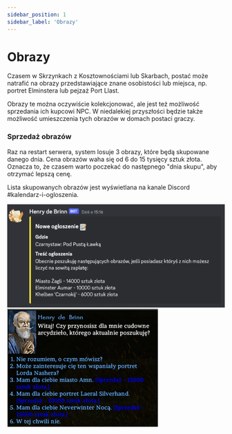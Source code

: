 ```yaml
---
sidebar_position: 1
sidebar_label: 'Obrazy'
---
```






# Obrazy

Czasem w Skrzynkach z Kosztownościami lub Skarbach, postać może natrafić na obrazy przedstawiające znane osobistości lub miejsca, np. portret Elminstera lub pejzaż Port Llast.

Obrazy te można oczywiście kolekcjonować, ale jest też możliwość sprzedania ich kupcowi NPC. W niedalekiej przyszłości będzie także możliwość umieszczenia tych obrazów w domach postaci graczy.

### Sprzedaż obrazów
Raz na restart serwera, system losuje 3 obrazy, które będą skupowane danego dnia. Cena obrazów waha się od 6 do 15 tysięcy sztuk złota. Oznacza to, że czasem warto poczekać do następnego "dnia skupu", aby otrzymać lepszą cenę.

Lista skupowanych obrazów jest wyświetlana na kanale Discord #kalendarz-i-ogloszenia.

![discord](../../static/img/wiki/wiki-obrazy/obraz-1.png)\
![dialog](../../static/img/wiki/wiki-obrazy/obaz-2.png)